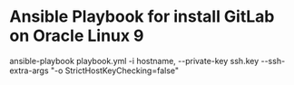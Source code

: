 # Ansible Playbook for install GitLab on Oracle Linux 9

ansible-playbook playbook.yml -i hostname, --private-key ssh.key --ssh-extra-args "-o StrictHostKeyChecking=false"
